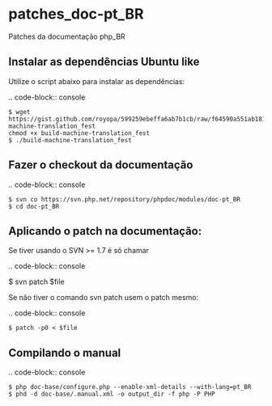 patches_doc-pt_BR
=================

Patches da documentação php_BR

Instalar as dependências Ubuntu like
------------------------------------

Utilize o script abaixo para instalar as dependências:

.. code-block:: console
    
    $ wget https://gist.github.com/royopa/599259ebeffa6ab7b1cb/raw/f64590a551ab181bdda086819e6c1828d701c548/build-machine-translation_fest
    chmod +x build-machine-translation_fest
    $ ./build-machine-translation_fest


Fazer o checkout da documentação
--------------------------------

.. code-block:: console

    $ svn co https://svn.php.net/repository/phpdoc/modules/doc-pt_BR
    $ cd doc-pt_BR


Aplicando o patch na documentação:
----------------------------------

Se tiver usando o SVN >= 1.7 é só chamar 

.. code-block:: console

  $ svn patch $file


Se não tiver o comando svn patch usem o patch mesmo: 

.. code-block:: console

    $ patch -p0 < $file

Compilando o manual
-------------------

.. code-block:: console

    $ php doc-base/configure.php --enable-xml-details --with-lang=pt_BR
    $ phd -d doc-base/.manual.xml -o output_dir -f php -P PHP
